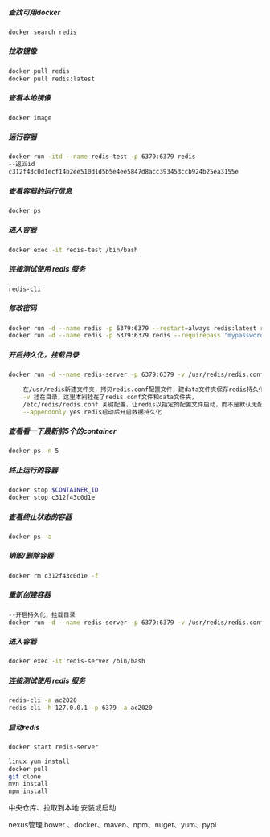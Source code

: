 ##### 查找可用docker
```bash
docker search redis
```

##### 拉取镜像
```bash
docker pull redis
docker pull redis:latest
```

##### 查看本地镜像
```bash
docker image
```

##### 运行容器
```bash
docker run -itd --name redis-test -p 6379:6379 redis
--返回id
c312f43c0d1ecf14b2ee510d1d5b5e4ee5847d8acc393453ccb924b25ea3155e
```

##### 查看容器的运行信息
```bash
docker ps 
```

##### 进入容器
```bash
docker exec -it redis-test /bin/bash
```

##### 连接测试使用 redis 服务
```bash
redis-cli
```

##### 修改密码
```bash
docker run -d --name redis -p 6379:6379 --restart=always redis:latest redis-server --appendonly yes --requirepass "mypassword"
docker run -d --name redis -p 6379:6379 redis --requirepass "mypassword"
```

##### 开启持久化，挂载目录
```bash
docker run -d --name redis-server -p 6379:6379 -v /usr/redis/redis.conf:/etc/redis/redis.conf -v /usr/redis/data/:/data redis:latest /etc/redis/redis.conf --appendonly yes --requirepass "redis123"
	
	在/usr/redis新建文件夹，拷贝redis.conf配置文件，建data文件夹保存redis持久化数据
    -v 挂在目录，这里本别挂在了redis.conf文件和data文件夹，
    /etc/redis/redis.conf 关键配置，让redis以指定的配置文件启动，而不是默认无配置启动
    --appendonly yes redis启动后开启数据持久化
```


##### 查看看一下最新前5个的container
```bash
docker ps -n 5 
```

##### 终止运行的容器
```bash
docker stop $CONTAINER_ID
docker stop c312f43c0d1e
```

##### 查看终止状态的容器
```bash
docker ps -a
```

##### 销毁/删除容器
```bash
docker rm c312f43c0d1e -f 
```

##### 重新创建容器
```bash
--开启持久化，挂载目录
docker run -d --name redis-server -p 6379:6379 -v /usr/redis/redis.conf:/etc/redis/redis.conf -v /usr/redis/data/:/data redis:latest /etc/redis/redis.conf --appendonly yes --requirepass "ac2020"
```

##### 进入容器
```bash
docker exec -it redis-server /bin/bash
```

##### 连接测试使用 redis 服务
```bash
redis-cli -a ac2020
redis-cli -h 127.0.0.1 -p 6379 -a ac2020
```

##### 启动redis
```bash
docker start redis-server
```


```bash
linux yum install
docker pull
git clone
mvn install
npm install
```
中央仓库、拉取到本地 安装或启动

nexus管理 bower 、docker、maven、npm、nuget、yum、pypi 
